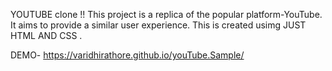 YOUTUBE clone !!
 This project is a replica of the popular platform-YouTube.
 It aims to provide a similar user experience.
This is created usimg JUST HTML AND CSS .

DEMO- https://varidhirathore.github.io/youTube.Sample/
